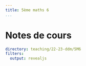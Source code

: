 ```yaml
---
title: 5ème maths 6
...
```


# Notes de cours

~~~ {.yaml .widget name="explorer"}
directory: teaching/22-23-ddm/5M6
filters:
  output: revealjs
~~~
